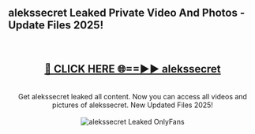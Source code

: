 <h2>alekssecret Leaked Private Video And Photos - Update Files 2025!</h2>
<br>
<div align="center">
<h2><a href="https://betterlinks.top/A2PfLJ" rel="nofollow">🔴 CLICK HERE 🌐==►► alekssecret</a></h2>
<br>
Get alekssecret leaked all content. Now you can access all videos and pictures of alekssecret. New Updated Files 2025!
<br>
<br>
<a href="https://betterlinks.top/A2PfLJ" rel="nofollow" data-target="animated-image.originalLink"><img src="https://i.imgur.com/dJHk4Zq.gif" alt="alekssecret Leaked  OnlyFans" style="max-width: 100%; display: inline-block;" data-target="animated-image.originalImage"></a>
</div>
<br>